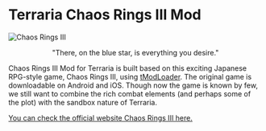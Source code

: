 # Terraria Chaos Rings III Mod
  
![Chaos Rings III](http://www.chaosrings.com/images/chaos3/main.jpg)


<center> "There, on the blue star, is everything you desire." </center>


Chaos Rings III Mod for Terraria is built based on this exciting Japanese RPG-style game, Chaos Rings III, using [tModLoader](https://github.com/tModLoader/tModLoader/wiki). The original game is downloadable on Android and iOS. Though now the game is known by few, we still want to combine the rich combat elements (and perhaps some of the plot) with the sandbox nature of Terraria. 

[You can check the official website Chaos Rings III here.](http://www.chaosrings.com/3/en/)